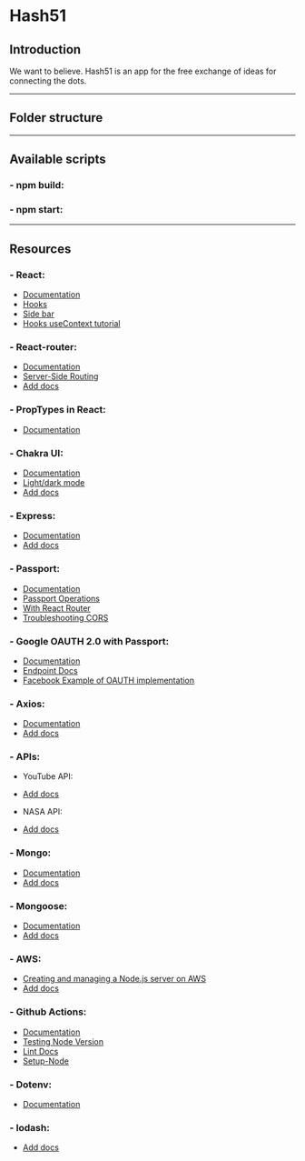 <!-- eslint-disable -->
# Hash51
## Introduction
We want to believe. Hash51 is an app for the free exchange of ideas for connecting the dots.

---
## Folder structure

---
## Available scripts
### - npm build:

### - npm start:

---
## Resources
### - React:
* [Documentation](https://reactjs.org/docs/getting-started.html)
* [Hooks](https://reactjs.org/docs/hooks-intro.html)
* [Side bar](https://www.youtube.com/watch?v=CXa0f4-dWi4)
* [Hooks useContext tutorial](https://www.youtube.com/watch?v=lhMKvyLRWo0&ab_channel=BenAwad)


### - React-router:
* [Documentation](https://reactrouter.com/web/example/basic)
* [Server-Side Routing](https://reactrouter.com/web/guides/server-rendering)
* [Add docs]()

### - PropTypes in React:
* [Documentation](https://reactjs.org/docs/typechecking-with-proptypes.html)

### - Chakra UI:
* [Documentation](https://reactrouter.com/web/example/basic)
* [Light/dark mode](https://www.youtube.com/watch?v=wI2vqXsjsIo)
* [Add docs]()
### - Express:
* [Documentation](https://expressjs.com/en/guide/routing.html)
* [Add docs]()

### - Passport:
* [Documentation](https://www.passportjs.org/docs/downloads/html/)
* [Passport Operations](http://www.passportjs.org/docs/login/)
* [With React Router](https://reactrouter.com/web/example/auth-workflow)
* [Troubleshooting CORS](https://stackoverflow.com/questions/63289585/cors-issue-with-passport-js-google-oauth-strategy)
### - Google OAUTH 2.0 with Passport:
* [Documentation](http://www.passportjs.org/packages/passport-google-oauth20/)
* [Endpoint Docs](https://developers.google.com/identity/protocols/oauth2/javascript-implicit-flow#oauth-2.0-endpoints_4)
* [Facebook Example of OAUTH implementation](https://github.com/passport/express-4.x-facebook-example)

### - Axios:
* [Documentation](https://axios-http.com/docs/intro)
* [Add docs]()

### - APIs:
- YouTube API:
* [Add docs]()
- NASA API:
* [Add docs]()

### - Mongo:
* [Documentation](https://docs.mongodb.com/manual/)
* [Add docs]()

### - Mongoose:
* [Documentation](https://mongoosejs.com/docs/guide.html)
* [Add docs]()


### - AWS:
* [Creating and managing a Node.js server on AWS](https://hackernoon.com/tutorial-creating-and-managing-a-node-js-server-on-aws-part-1-d67367ac5171)
* [Add docs]()

### - Github Actions:
* [Documentation](https://docs.github.com/en/actions/quickstart)
* [Testing Node Version](https://docs.github.com/en/actions/guides/building-and-testing-nodejs)
* [Lint Docs](https://github.com/sibiraj-s/action-eslint)
* [Setup-Node](https://github.com/actions/setup-node/)

### - Dotenv:
* [Documentation](https://github.com/motdotla/dotenv#readme)

### - lodash:
* [Add docs](https://lodash.com/docs/)